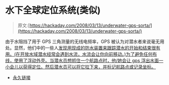 # 水下全球定位系统(类似)

> 原文:[https://hackaday.com/2008/03/13/underwater-gps-sorta/](https://hackaday.com/2008/03/13/underwater-gps-sorta/)

由于水阻挡了用于 GPS 三角测量的无线电频率，GPS 被认为对潜水者来说毫无用处。显然，他们中的一些人[发现用现成的防水装置来跟踪潜水的开始和结束很有用。(在开放水域潜水经常会遇到水流，水流会让你向前移动。)为了避免任何布线，使用了浮动外壳。当潜水员想抓住一个航路点时，他/她会让 gps 浮出水面一小会儿以获得定位。然后潜水员可以将它拉下来，并标记航路点或记录坐标。](http://groups.msn.com/divergps)

*   [永久链接](http://groups.msn.com/divergps)